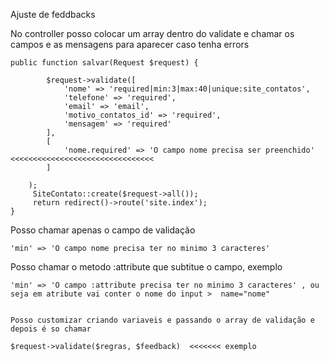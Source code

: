 Ajuste de feddbacks

No controller posso colocar um array dentro do validate e chamar os campos e as mensagens para aparecer caso tenha errors


    public function salvar(Request $request) {

            $request->validate([
                'nome' => 'required|min:3|max:40|unique:site_contatos',
                'telefone' => 'required',
                'email' => 'email',
                'motivo_contatos_id' => 'required',
                'mensagem' => 'required'
            ],
            [
                'nome.required' => 'O campo nome precisa ser preenchido'   <<<<<<<<<<<<<<<<<<<<<<<<<<<<<<<<
            ]

        );      
         SiteContato::create($request->all());
         return redirect()->route('site.index');
    }


Posso chamar apenas o campo de validação 

    'min' => 'O campo nome precisa ter no minimo 3 caracteres'

Posso chamar o metodo :attribute que subtitue o campo, exemplo

    'min' => 'O campo :attribute precisa ter no minimo 3 caracteres' , ou seja em atribute vai conter o nome do input >  name="nome"


    Posso customizar criando variaveis e passando o array de validação e depois é so chamar 

    $request->validate($regras, $feedback)  <<<<<<< exemplo